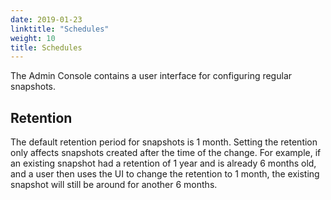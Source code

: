 ```yaml
---
date: 2019-01-23
linktitle: "Schedules"
weight: 10
title: Schedules
---
```


The Admin Console contains a user interface for configuring regular snapshots.

## Retention

The default retention period for snapshots is 1 month. 
Setting the retention only affects snapshots created after the time of the change. 
For example, if an existing snapshot had a retention of 1 year and is already 6 months old, and a user then uses the UI to change the retention to 1 month, the existing snapshot will still be around for another 6 months.
